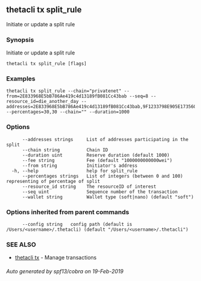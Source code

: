 ## thetacli tx split_rule

Initiate or update a split rule

### Synopsis

Initiate or update a split rule

```
thetacli tx split_rule [flags]
```

### Examples

```
thetacli tx split_rule --chain="privatenet" --from=2E833968E5bB786Ae419c4d13189fB081Cc43bab --seq=8 --resource_id=die_another_day --addresses=2E833968E5bB786Ae419c4d13189fB081Cc43bab,9F1233798E905E173560071255140b4A8aBd3Ec6 --percentages=30,30 --chain="" --duration=1000
```

### Options

```
      --addresses strings     List of addresses participating in the split
      --chain string          Chain ID
      --duration uint         Reserve duration (default 1000)
      --fee string            Fee (default "1000000000000wei")
      --from string           Initiator's address
  -h, --help                  help for split_rule
      --percentages strings   List of integers (between 0 and 100) representing of percentage of split
      --resource_id string    The resourceID of interest
      --seq uint              Sequence number of the transaction
      --wallet string         Wallet type (soft|nano) (default "soft")
```

### Options inherited from parent commands

```
      --config string   config path (default is /Users/<username>/.thetacli) (default "/Users/<username>/.thetacli")
```

### SEE ALSO

* [thetacli tx](thetacli_tx.md)	 - Manage transactions

###### Auto generated by spf13/cobra on 19-Feb-2019
